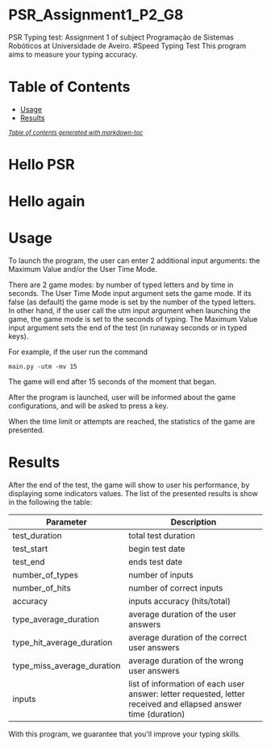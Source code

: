# PSR_Assignment1_P2_G8
PSR Typing test: Assignment 1 of subject Programação de Sistemas Robóticos at Universidade de Aveiro.
#Speed Typing Test
This program aims to measure your typing accuracy.

# Table of Contents
- [Usage](#usage)
- [Results](#results)

<small><i><a href='http://ecotrust-canada.github.io/markdown-toc/'>Table of contents generated with markdown-toc</a></i></small>

# Hello PSR
# Hello again


# Usage
To launch the program, the user can enter 2 additional input arguments: the Maximum Value and/or the User Time Mode.


There are 2 game modes: by number of typed letters and by time in seconds.
The User Time Mode input argument sets the game mode. If its false (as default) the game mode is set by the number of the typed letters. In other hand, if the user call the utm input argument when launching the game, the game mode is set to the seconds of typing.
The Maximum Value input argument sets the end of the test (in runaway seconds or in typed keys).

For example, if the user run the command 
    
    main.py -utm -mv 15 
    
The game will end after 15 seconds of the moment that began.

After the program is launched, user will be informed about the game configurations, and will be asked to press a key.


When the time limit or attempts are reached, the statistics of the game are presented.


# Results

After the end of the test, the game will show to user his performance, by displaying some indicators values.
The list of the presented results is show in the following the table:

Parameter | Description 
--- | --- 
test_duration | total test duration 
test_start | begin test date 
test_end | ends test date
number_of_types | number of inputs 
number_of_hits | number of correct inputs 
accuracy | inputs accuracy (hits/total) 
type_average_duration | average duration of the user answers 
type_hit_average_duration | average duration of the correct user answers 
type_miss_average_duration | average duration of the wrong user answers 
inputs | list of information of each user answer: letter requested, letter received and ellapsed answer time (duration) 

With this program, we guarantee that you'll improve your typing skills.
